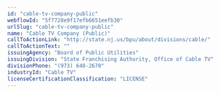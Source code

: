 ```yaml
---
id: "cable-tv-company-public"
webflowId: "5f7728e9f17efb6651eefb30"
urlSlug: "cable-tv-company-public"
name: "Cable TV Company (Public)"
callToActionLink: "http://state.nj.us/bpu/about/divisions/cable/"
callToActionText: ""
issuingAgency: "Board of Public Utilities"
issuingDivision: "State Franchising Authority, Office of Cable TV"
divisionPhone: "(973) 648-2670"
industryId: "Cable TV"
licenseCertificationClassification: "LICENSE"
---
```

